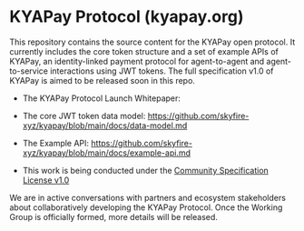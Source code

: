 # KYAPay Protocol (kyapay.org)

This repository contains the source content for the KYAPay open protocol. 
It currently includes the core token structure and a set of example APIs of 
KYAPay, an identity-linked payment protocol for agent-to-agent and 
agent-to-service interactions using JWT tokens. The full specification v1.0 of 
KYAPay is aimed to be released soon in this repo.

* The KYAPay Protocol Launch Whitepaper:
* The core JWT token data model: https://github.com/skyfire-xyz/kyapay/blob/main/docs/data-model.md
* The Example API: https://github.com/skyfire-xyz/kyapay/blob/main/docs/example-api.md

* This work is being conducted under the 
  [Community Specification License v1.0](https://github.com/hyperledger/anoncreds-spec/blob/main/1._Community_Specification_License-v1.md)

We are in active conversations with partners and ecosystem stakeholders about 
collaboratively developing the KYAPay Protocol. Once the Working Group is 
officially formed, more details will be released.
